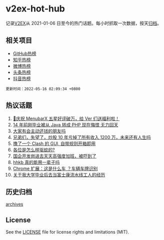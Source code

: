 # v2ex-hot-hub

 记录[V2EX](https://www.v2ex.com/)从 2021-01-06 日至今的热门话题。每小时抓取一次数据，按天[归档](archives)。
 
 ## 相关项目

- [GitHub热榜](https://github.com/lonnyzhang423/github-hot-hub)
- [知乎热榜](https://github.com/lonnyzhang423/zhihu-hot-hub)
- [微博热榜](https://github.com/lonnyzhang423/weibo-hot-hub)
- [头条热榜](https://github.com/lonnyzhang423/toutiao-hot-hub)
- [抖音热榜](https://github.com/lonnyzhang423/douyin-hot-hub)


 `更新时间：2022-05-16 02:09:34 +0800`

## 热议话题

1. [🎉庆祝 MenubarX 五星好评破万，给 Ver 们送福利啦！](https://www.v2ex.com/t/853047)
1. [14 年前刚毕业被从 Java 转成 PHP 现在悔恨 无力回天](https://www.v2ex.com/t/853017)
1. [大家有会主动还钱的朋友吗](https://www.v2ex.com/t/852921)
1. [兄弟们，失望了，炒股 10 年亏掉了所有收入 1200 万，未来还有人生吗](https://www.v2ex.com/t/852971)
1. [撸了一个 Clash 的 GUI, 自带规则开箱即用](https://www.v2ex.com/t/852908)
1. [各位是怎么样驱蚊的?](https://www.v2ex.com/t/852918)
1. [国企开发岗进去天天高强度加班，被吓到了](https://www.v2ex.com/t/852956)
1. [hhkb 真的能用一辈子吗](https://www.v2ex.com/t/852950)
1. [Chrome 扩展：这是什么车 ？车辆车牌识别](https://www.v2ex.com/t/852902)
1. [关于我大学毕业后去当富士康流水线工人的经历](https://www.v2ex.com/t/852933)

## 历史归档

[archives](archives)

## License

See the [LICENSE](LICENSE) file for license rights and limitations (MIT).
